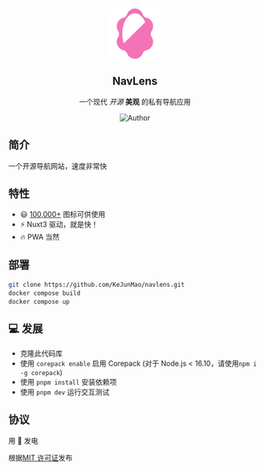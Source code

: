 <p align="center">
  <br>
  <img width="100" src="./public/android-chrome-192x192.png" alt="AI Anything logo">
  <br>
</p>
<h2 align='center'>NavLens</h2>

<p align='center'>
  一个现代 <em>开源</em> <strong>美观</strong> 的私有导航应用
<br>
<p align="center">
  <a style="text-decoration:none" href="https://github.com/KeJunMao" target="_blank">
    <img src="https://img.shields.io/badge/Author-KeJun-00db80" alt="Author" />
  </a>
</p>

## 简介

一个开源导航网站，速度非常快

## 特性

- 😃 [100,000+](https://icones.js.org/) 图标可供使用
- ⚡️ Nuxt3 驱动，就是快！
- 🔥 PWA 当然

## 部署

```bash
git clone https://github.com/KeJunMao/navlens.git
docker compose build
docker compose up
```

## 💻 发展

- 克隆此代码库
- 使用 `corepack enable` 启用 Corepack (对于 Node.js < 16.10，请使用`npm i -g corepack`)
- 使用 `pnpm install` 安装依赖项
- 使用 `pnpm dev` 运行交互测试

## 协议

用 💛 发电

根据[MIT 许可证](./LICENSE)发布
